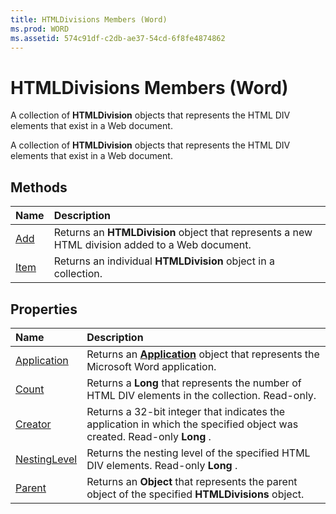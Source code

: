```yaml
---
title: HTMLDivisions Members (Word)
ms.prod: WORD
ms.assetid: 574c91df-c2db-ae37-54cd-6f8fe4874862
---
```



# HTMLDivisions Members (Word)
A collection of  **HTMLDivision** objects that represents the HTML DIV elements that exist in a Web document.

A collection of  **HTMLDivision** objects that represents the HTML DIV elements that exist in a Web document.


## Methods



|**Name**|**Description**|
|:-----|:-----|
|[Add](htmldivisions-add-method-word.md)|Returns an  **HTMLDivision** object that represents a new HTML division added to a Web document.|
|[Item](htmldivisions-item-method-word.md)|Returns an individual  **HTMLDivision** object in a collection.|

## Properties



|**Name**|**Description**|
|:-----|:-----|
|[Application](htmldivisions-application-property-word.md)|Returns an  **[Application](application-object-word.md)** object that represents the Microsoft Word application.|
|[Count](htmldivisions-count-property-word.md)|Returns a  **Long** that represents the number of HTML DIV elements in the collection. Read-only.|
|[Creator](htmldivisions-creator-property-word.md)|Returns a 32-bit integer that indicates the application in which the specified object was created. Read-only  **Long** .|
|[NestingLevel](htmldivisions-nestinglevel-property-word.md)|Returns the nesting level of the specified HTML DIV elements. Read-only  **Long** .|
|[Parent](htmldivisions-parent-property-word.md)|Returns an  **Object** that represents the parent object of the specified **HTMLDivisions** object.|

